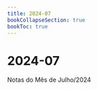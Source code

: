 ```yaml
---
title: 2024-07
bookCollapseSection: true
bookToc: true
---
```


# 2024-07

Notas do Mês de Julho/2024



